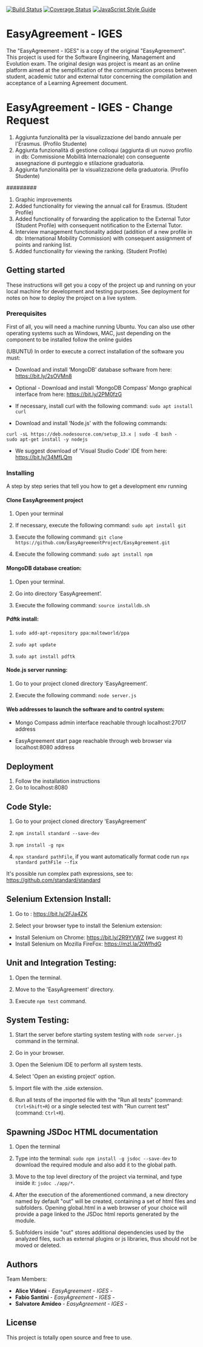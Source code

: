 [![Build Status](https://travis-ci.org/EasyAgreementProject/EasyAgreement.svg?branch=master)](https://travis-ci.org/EasyAgreementProject/EasyAgreement)
[![Coverage Status](https://coveralls.io/repos/github/EasyAgreementProject/EasyAgreement/badge.svg?branch=master)](https://coveralls.io/github/EasyAgreementProject/EasyAgreement?branch=master)
[![JavaScript Style Guide](https://img.shields.io/badge/code_style-standard-brightgreen.svg)](https://standardjs.com)


# EasyAgreement - IGES
The "EasyAgreement - IGES" is a copy of the original "EasyAgreement". This project is used for the Software Engineering, Management and Evolution exam. The original design was project is meant as an online platform aimed at the semplification of the communication process between student, academic tutor and external tutor concerning the compilation and acceptance of a Learning Agreement document.

# EasyAgreement - IGES - Change Request
1) Aggiunta funzionalità per la visualizzazione del bando annuale per l'Erasmus. (Profilo Studente)
2) Aggiunta funzionalità di gestione colloqui (aggiunta di un nuovo profilo in db: Commissione Mobilità Internazionale) con conseguente assegnazione di punteggio e stilazione graduatoria.
3) Aggiunta funzionalità per la visualizzazione della graduatoria. (Profilo Studente)

#########
1) Graphic improvements
2) Added functionality for viewing the annual call for Erasmus. (Student Profile)
3) Added functionality of forwarding the application to the External Tutor (Student Profile) with consequent notification to the External Tutor.
4) Interview management functionality added (addition of a new profile in db: International Mobility Commission) with consequent assignment of points and ranking list.
5) Added functionality for viewing the ranking. (Student Profile)


## Getting started

These instructions will get you a copy of the project up and running on your local machine for development and testing purposes. See 
deployment for notes on how to deploy the project on a live system.


### Prerequisites
First of all, you will need a machine running Ubuntu. You can also use other operating systems such as Windows, MAC, just depending on the component to be installed follow the online guides

(UBUNTU)
In order to execute a correct installation of the software you must:

*	Download and install ‘MongoDB’ database software from here: https://bit.ly/2sOVMn8

*	Optional - Download and install ‘MongoDB Compass’ Mongo graphical interface from here: https://bit.ly/2PM0fzG

* If necessary, install curl with the following command: `sudo apt install curl`

*	Download and install ‘Node.js' with the following commands:
```
curl -sL https://deb.nodesource.com/setup_13.x | sudo -E bash -
sudo apt-get install -y nodejs
```

*	We suggest download of 'Visual Studio Code' IDE from here: https://bit.ly/34MfLQm


### Installing

A step by step series that tell you how to get a development env running

#### Clone EasyAgreement project ####

1. Open your terminal

2. If necessary, execute the following command: `sudo apt install git`

3. Execute the following command: `git clone https://github.com/EasyAgreementProject/EasyAgreement.git`

4. Execute the following command: `sudo apt install npm`


#### MongoDB database creation: ####

1.	Open your terminal.

2.	Go into directory ‘EasyAgreement’.

3.	Execute the following command: `source installdb.sh`


#### Pdftk install: ####
1.	`sudo add-apt-repository ppa:malteworld/ppa`

2.	`sudo apt update`

3.	`sudo apt install pdftk` 

#### Node.js server running: ####

1.	Go to your project cloned directory 'EasyAgreement’.

2.	Execute the following command: `node server.js`


#### Web addresses to launch the software and to control system: ####

*	Mongo Compass admin interface reachable through localhost:27017 address

* EasyAgreement start page reachable through web browser via localhost:8080 address


## Deployment
1.	Follow the installation instructions
2.	Go to localhost:8080

## Code Style: ##

1.	Go to your project cloned directory 'EasyAgreement’

2.	`npm install standard --save-dev`

3.	`npm install -g npx`

4.	`npx standard pathFile`, if you want automatically format code run `npx standard pathFile --fix`

It's possible run complex path expressions, see to: https://github.com/standard/standard

## Selenium Extension Install: ##

1. Go to : https://bit.ly/2FJa4ZK

2. Select your browser type to install the Selenium extension:
*  Install Selenium on Chrome: https://bit.ly/2R9YVWZ (we suggest it)
*  Install Selenium on Mozilla FireFox: https://mzl.la/2tWfhdG

## Unit and Integration Testing: ##

1. Open the terminal.

2. Move to the 'EasyAgreement' directory.

3. Execute `npm test` command.

## System Testing: ##

1. Start the server before starting system testing with `node server.js` command in the terminal.

2. Go in your browser.

3. Open the Selenium IDE to perform all system tests.

4. Select 'Open an existing project' option.

5. Import file with the .side extension.

6. Run all tests of the imported file with the "Run all tests" (command: `Ctrl+Shift+R`) or a single selected test with "Run current test" (command: `Ctrl+R`).

## Spawning JSDoc HTML documentation ##

1. Open the terminal

2. Type into the terminal: `sudo npm install -g jsdoc --save-dev` to download the required module and also add it to the global       path.

3. Move to the top level directory of the project via terminal, and type inside it: `jsdoc ./app/*`.

4. After the execution of the aforementioned command, a new directory named by default "out" will be created, containing a set of html files and subfolders. Opening global.html in a web browser of your choice will provide a page linked to the JSDoc html reports generated by the module.

5. Subfolders inside "out" stores additional dependencies used by the analyzed files, such as external plugins or js libraries, thus should not be moved or deleted.

## Authors

Team Members:
* **Alice Vidoni** - *EasyAgreement - IGES* - 
* **Fabio Santini** - *EasyAgreement - IGES* - 
* **Salvatore Amideo** - *EasyAgreement - IGES* - 

## License

This project is totally open source and free to use.
